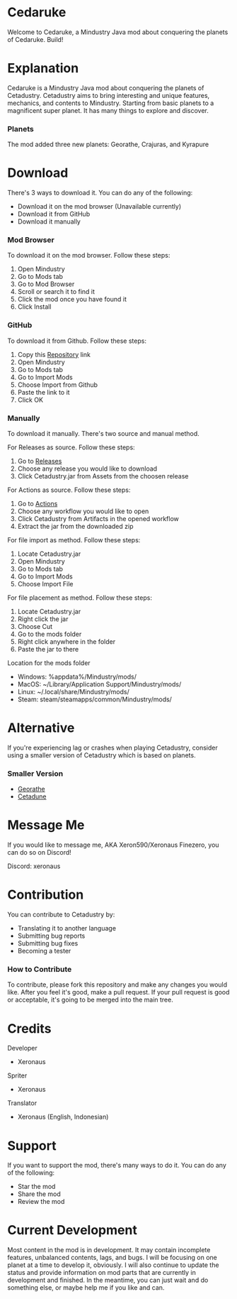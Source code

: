 # Cedaruke
Welcome to Cedaruke, a Mindustry Java mod about conquering the planets of Cedaruke. Build!

# Explanation
Cedaruke is a Mindustry Java mod about conquering the planets of Cetadustry. Cetadustry aims to bring interesting and unique features, mechanics, and contents to Mindustry. Starting from basic planets to a magnificent super planet. It has many things to explore and discover.

### Planets
The mod added three new planets: Georathe, Crajuras, and Kyrapure

# Download
There's 3 ways to download it. You can do any of the following:
- Download it on the mod browser (Unavailable currently)
- Download it from GitHub
- Download it manually 

### Mod Browser
To download it on the mod browser. Follow these steps:

1. Open Mindustry
2. Go to Mods tab
3. Go to Mod Browser
4. Scroll or search it to find it
5. Click the mod once you have found it
6. Click Install

### GitHub
To download it from Github. Follow these steps:

1. Copy this [Repository](https://github.com/Xeron590/Cetadustry) link
2. Open Mindustry
3. Go to Mods tab
4. Go to Import Mods
5. Choose Import from Github
6. Paste the link to it
7. Click OK

### Manually 
To download it manually. There's two source and manual method.

For Releases as source. Follow these steps:

1. Go to [Releases](https://github.com/Xeron590/Cetadustry/releases)
2. Choose any release you would like to download
3. Click Cetadustry.jar from Assets from the choosen release

For Actions as source. Follow these steps:

1. Go to [Actions](https://github.com/Xeron590/Cetadustry/actions)
2. Choose any workflow you would like to open
3. Click Cetadustry from Artifacts in the opened workflow
4. Extract the jar from the downloaded zip

For file import as method. Follow these steps:

1. Locate Cetadustry.jar
2. Open Mindustry
3. Go to Mods tab
4. Go to Import Mods
5. Choose Import File

For file placement as method. Follow these steps:

1. Locate Cetadustry.jar
2. Right click the jar
3. Choose Cut
4. Go to the mods folder
5. Right click anywhere in the folder
6. Paste the jar to there

Location for the mods folder
- Windows: %appdata%/Mindustry/mods/
- MacOS: ~/Library/Application Support/Mindustry/mods/
- Linux: ~/.local/share/Mindustry/mods/
- Steam: steam/steamapps/common/Mindustry/mods/

# Alternative
If you're experiencing lag or crashes when playing Cetadustry, consider using a smaller version of Cetadustry which is based on planets.

### Smaller Version
- [Georathe](https://github.com/Xeron590/CetadustryGeorathe/releases)
- [Cetadune](https://github.com/Xeron590/CetadustryCetadune/releases)

# Message Me
If you would like to message me, AKA Xeron590/Xeronaus Finezero, you can do so on Discord!

Discord: xeronaus

# Contribution
You can contribute to Cetadustry by:
- Translating it to another language
- Submitting bug reports
- Submitting bug fixes
- Becoming a tester

### How to Contribute
To contribute, please fork this repository and make any changes you would like. After you feel it's good, make a pull request. If your pull request is good or acceptable, it's going to be merged into the main tree.

# Credits

Developer
- Xeronaus

Spriter
- Xeronaus

Translator
- Xeronaus (English, Indonesian)

# Support 
If you want to support the mod, there's many ways to do it. You can do any of the following:
- Star the mod
- Share the mod
- Review the mod 

# Current Development
Most content in the mod is in development. It may contain incomplete features, unbalanced contents, lags, and bugs. I will be focusing on one planet at a time to develop it, obviously. I will also continue to update the status and provide information on mod parts that are currently in development and finished. In the meantime, you can just wait and do something else, or maybe help me if you like and can.
